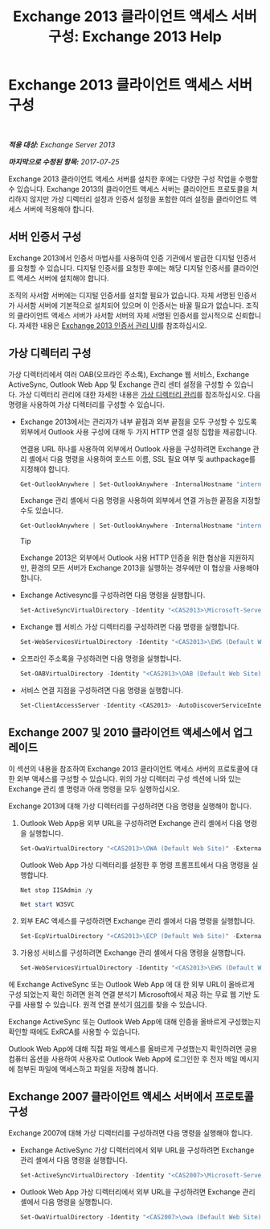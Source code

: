 ﻿---
title: 'Exchange 2013 클라이언트 액세스 서버 구성: Exchange 2013 Help'
TOCTitle: Exchange 2013 클라이언트 액세스 서버 구성
ms:assetid: 01432ae4-2a00-44a4-a4dd-4eb8d7e6cfae
ms:mtpsurl: https://technet.microsoft.com/ko-kr/library/Hh529912(v=EXCHG.150)
ms:contentKeyID: 50482377
ms.date: 05/22/2018
mtps_version: v=EXCHG.150
ms.translationtype: MT
---

# Exchange 2013 클라이언트 액세스 서버 구성

 

_**적용 대상:** Exchange Server 2013_

_**마지막으로 수정된 항목:** 2017-07-25_

Exchange 2013 클라이언트 액세스 서버를 설치한 후에는 다양한 구성 작업을 수행할 수 있습니다. Exchange 2013의 클라이언트 액세스 서버는 클라이언트 프로토콜을 처리하지 않지만 가상 디렉터리 설정과 인증서 설정을 포함한 여러 설정을 클라이언트 액세스 서버에 적용해야 합니다.

## 서버 인증서 구성

Exchange 2013에서 인증서 마법사를 사용하여 인증 기관에서 발급한 디지털 인증서를 요청할 수 있습니다. 디지털 인증서를 요청한 후에는 해당 디지털 인증서를 클라이언트 액세스 서버에 설치해야 합니다.

조직의 사서함 서버에는 디지털 인증서를 설치할 필요가 없습니다. 자체 서명된 인증서가 사서함 서버에 기본적으로 설치되어 있으며 이 인증서는 바꿀 필요가 없습니다. 조직의 클라이언트 액세스 서버가 사서함 서버의 자체 서명된 인증서를 암시적으로 신뢰합니다. 자세한 내용은 [Exchange 2013 인증서 관리 UI](exchange-2013-certificate-management-ui-exchange-2013-help.md)를 참조하십시오.

## 가상 디렉터리 구성

가상 디렉터리에서 여러 OAB(오프라인 주소록), Exchange 웹 서비스, Exchange ActiveSync, Outlook Web App 및 Exchange 관리 센터 설정을 구성할 수 있습니다. 가상 디렉터리 관리에 대한 자세한 내용은 [가상 디렉터리 관리](virtual-directory-management-exchange-2013-help.md)를 참조하십시오. 다음 명령을 사용하여 가상 디렉터리를 구성할 수 있습니다.

  - Exchange 2013에서는 관리자가 내부 끝점과 외부 끝점을 모두 구성할 수 있도록 외부에서 Outlook 사용 구성에 대해 두 가지 HTTP 연결 설정 집합을 제공합니다.
    
    연결용 URL 하나를 사용하여 외부에서 Outlook 사용을 구성하려면 Exchange 관리 셸에서 다음 명령을 사용하여 호스트 이름, SSL 필요 여부 및 authpackage를 지정해야 합니다.
    
      ```powershell
      Get-OutlookAnywhere | Set-OutlookAnywhere -InternalHostname "internalServer.contoso.com" -InternalClientAuthenticationMethod Ntlm -InternalClientsRequireSsl $true -IISAuthenticationMethods Negotiate,NTLM,Basic
      ```
    
    Exchange 관리 셸에서 다음 명령을 사용하여 외부에서 연결 가능한 끝점을 지정할 수도 있습니다.
    
      ```powershell
      Get-OutlookAnywhere | Set-OutlookAnywhere -InternalHostname "internalServer.contoso.com" -InternalClientAuthenticationMethod Ntlm -InternalClientsRequireSsl $true -ExternalHostname "externalServer.company.com" -ExternalClientAuthenticationMethod Basic -ExternalClientsRequireSsl $true -IISAuthenticationMethods Negotiate,NTLM,Basic
      ```
    

    > [!TIP]
    > Exchange 2013은 외부에서 Outlook 사용 HTTP 인증을 위한 협상을 지원하지만, 환경의 모든 서버가 Exchange 2013을 실행하는 경우에만 이 협상을 사용해야 합니다.



  - Exchange Activesync를 구성하려면 다음 명령을 실행합니다.
    
      ```powershell
      Set-ActiveSyncVirtualDirectory -Identity "<CAS2013>\Microsoft-Server-ActiveSync (Default Web Site)" -ExternalUrl "https://mail.contoso.com/Microsoft-Server-ActiveSync"
      ```

  - Exchange 웹 서비스 가상 디렉터리를 구성하려면 다음 명령을 실행합니다.
    
      ```powershell
      Set-WebServicesVirtualDirectory -Identity "<CAS2013>\EWS (Default Web Site)" -ExternalUrl https://mail.contoso.com/EWS/Exchange.asmx
      ```

  - 오프라인 주소록을 구성하려면 다음 명령을 실행합니다.
    
      ```powershell
      Set-OABVirtualDirectory -Identity "<CAS2013>\OAB (Default Web Site)" -ExternalUrl "https://mail.contoso.com/OAB"
      ```

  - 서비스 연결 지점을 구성하려면 다음 명령을 실행합니다.
    
      ```powershell
      Set-ClientAccessServer -Identity <CAS2013> -AutoDiscoverServiceInternalURI https://autodiscover.contoso.com/AutoDiscover/AutoDiscover.xml
      ```

## Exchange 2007 및 2010 클라이언트 액세스에서 업그레이드

이 섹션의 내용을 참조하여 Exchange 2013 클라이언트 액세스 서버의 프로토콜에 대한 외부 액세스를 구성할 수 있습니다. 위의 가상 디렉터리 구성 섹션에 나와 있는 Exchange 관리 셸 명령과 아래 명령을 모두 실행하십시오.

Exchange 2013에 대해 가상 디렉터리를 구성하려면 다음 명령을 실행해야 합니다.

1.  Outlook Web App용 외부 URL을 구성하려면 Exchange 관리 셸에서 다음 명령을 실행합니다.
    
      ```powershell
      Set-OwaVirtualDirectory "<CAS2013>\OWA (Default Web Site)" -ExternalUrl https://mail.contoso.com/OWA
      ```
    
    Outlook Web App 가상 디렉터리를 설정한 후 명령 프롬프트에서 다음 명령을 실행합니다.
    
      ```powershell
      Net stop IISAdmin /y
      ```

      ```powershell
      Net start W3SVC
      ```
      
2.  외부 EAC 액세스를 구성하려면 Exchange 관리 셸에서 다음 명령을 실행합니다.
    
      ```powershell
      Set-EcpVirtualDirectory "<CAS2013>\ECP (Default Web Site)" -ExternalUrl https://mail.contoso.com/ECP -InternalURL https://mail.contoso.com/ECP 
      ```

3.  가용성 서비스를 구성하려면 Exchange 관리 셸에서 다음 명령을 실행합니다.
    
      ```powershell
      Set-WebServicesVirtualDirectory -Identity "<CAS2013>\EWS (Default Web Site)" -ExternalURL https://mail.contoso.com/EWS/Exchange.asmx
      ```

에 Exchange ActiveSync 또는 Outlook Web App 에 대 한 외부 URL이 올바르게 구성 되었는지 확인 하려면 원격 연결 분석기 Microsoft에서 제공 하는 무료 웹 기반 도구를 사용할 수 있습니다. 원격 연결 분석기 [여기](http://go.microsoft.com/fwlink/?linkid=154308)를 찾을 수 있습니다.

Exchange ActiveSync 또는 Outlook Web App에 대해 인증을 올바르게 구성했는지 확인할 때에도 ExRCA를 사용할 수 있습니다.

Outlook Web App에 대해 직접 파일 액세스를 올바르게 구성했는지 확인하려면 공용 컴퓨터 옵션을 사용하여 사용자로 Outlook Web App에 로그인한 후 전자 메일 메시지에 첨부된 파일에 액세스하고 파일을 저장해 봅니다.

## Exchange 2007 클라이언트 액세스 서버에서 프로토콜 구성

Exchange 2007에 대해 가상 디렉터리를 구성하려면 다음 명령을 실행해야 합니다.

  - Exchange ActiveSync 가상 디렉터리에서 외부 URL을 구성하려면 Exchange 관리 셸에서 다음 명령을 실행합니다.
    
      ```powershell
      Set-ActiveSyncVirtualDirectory -Identity "<CAS2007>\Microsoft-Server-ActiveSync (Default Web Site)" -ExternalUrl https://mail.contoso.com/Microsoft-Server-ActiveSync
      ```

  - Outlook Web App 가상 디렉터리에서 외부 URL을 구성하려면 Exchange 관리 셸에서 다음 명령을 실행합니다.
    
      ```powershell
      Set-OwaVirtualDirectory -Identity "<CAS2007>\owa (Default Web Site)" -ExternalUrl https://legacy.contoso.com/owa
      ```

